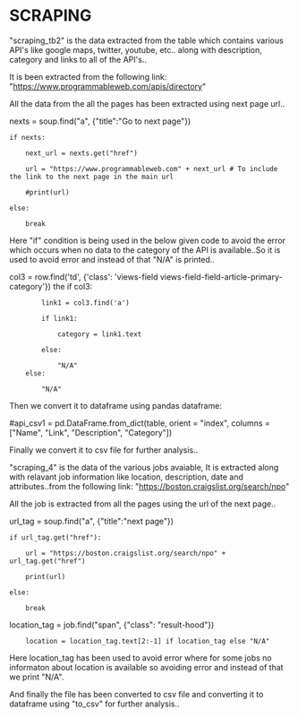 # SCRAPING

"scraping_tb2" is the data extracted from the table which contains various API's like google maps, twitter, youtube, etc.. along with description, category and links to all of the API's..

It is been extracted from the following link: "https://www.programmableweb.com/apis/directory"

All the data from the all the pages has been extracted using next page url..

nexts = soup.find("a", {"title":"Go to next page"})
        
    if nexts:
    
        next_url = nexts.get("href")
	
        url = "https://www.programmableweb.com" + next_url # To include the link to the next page in the main url
	
        #print(url)
	
    else:
    
        break
	
Here "if" condition is being used in the below given code to avoid the error which occurs when no data to the category of the API is available..So it is used to avoid error and instead of that "N/A" is printed..
	
col3 = row.find('td', {'class': 'views-field views-field-field-article-primary-category'})
the 
        if col3:
	
            link1 = col3.find('a')
	    
            if link1:
	    
                category = link1.text
		
            else:
	    
                "N/A"
        else:
	
            "N/A"
	

Then we convert it to dataframe using pandas dataframe:

#api_csv1 = pd.DataFrame.from_dict(table, orient = "index", columns = ["Name", "Link", "Description", "Category"])

Finally we convert it to csv file for further analysis..





"scraping_4"  is the data of the various jobs avaiable, It is extracted along with relavant job information like location, description,
date and attributes..from the following link: "https://boston.craigslist.org/search/npo"

All the job is extracted from all the pages using the url of the next page..

url_tag = soup.find("a", {"title":"next page"})

    if url_tag.get("href"):                       
    
        url = "https://boston.craigslist.org/search/npo" + url_tag.get("href")
	
        print(url)
	
    else:
    
        break
	
	
location_tag = job.find("span", {"class": "result-hood"})

        location = location_tag.text[2:-1] if location_tag else "N/A"
	
Here location_tag has been used to avoid error where for some jobs no informaton about location is available so avoiding error and instead of that we print "N/A".

And finally the file has been converted to csv file and converting it to dataframe using "to_csv" for further analysis..





